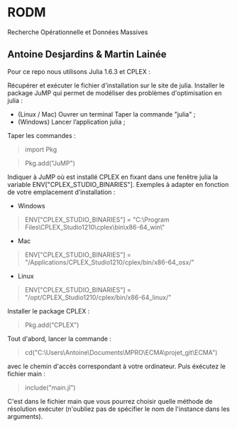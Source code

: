 # RODM
Recherche Opérationnelle et Données Massives
## Antoine Desjardins & Martin Lainée

Pour ce repo nous utilisons Julia 1.6.3 et CPLEX :

Récupérer et exécuter le fichier d'installation sur le site de julia.
Installer le package JuMP qui permet de modéliser des problèmes d'optimisation en julia :
- (Linux / Mac)
Ouvrer un terminal 
Taper la commande "julia" ;
- (Windows)
 Lancer l’application julia ;
 
Taper les commandes :
> import Pkg

> Pkg.add("JuMP")

Indiquer à JuMP où est installé CPLEX en fixant dans une fenêtre julia la variable ENV["CPLEX_STUDIO_BINARIES"]. 
Exemples à adapter en fonction de votre emplacement d’installation :
- Windows
> ENV["CPLEX_STUDIO_BINARIES"] = "C:\\Program Files\\CPLEX_Studio1210\\cplex\\bin\\x86-64_win\\"

- Mac
> ENV["CPLEX_STUDIO_BINARIES"] = "/Applications/CPLEX_Studio1210/cplex/bin/x86-64_osx/"

- Linux
> ENV["CPLEX_STUDIO_BINARIES"] = "/opt/CPLEX_Studio1210/cplex/bin/x86-64_linux/"

Installer le package CPLEX : 
> Pkg.add(“CPLEX”)

Tout d'abord, lancer la commande :

> cd("C:\\Users\\Antoine\\Documents\\MPRO\\ECMA\\projet_git\\ECMA") 

avec le chemin d'accès correspondant à votre ordinateur.
Puis éxécutez le fichier main :
> include("main.jl")

C'est dans le fichier main que vous pourrez choisir quelle méthode de résolution exécuter (n'oubliez pas de spécifier le nom de l'instance dans les arguments).
